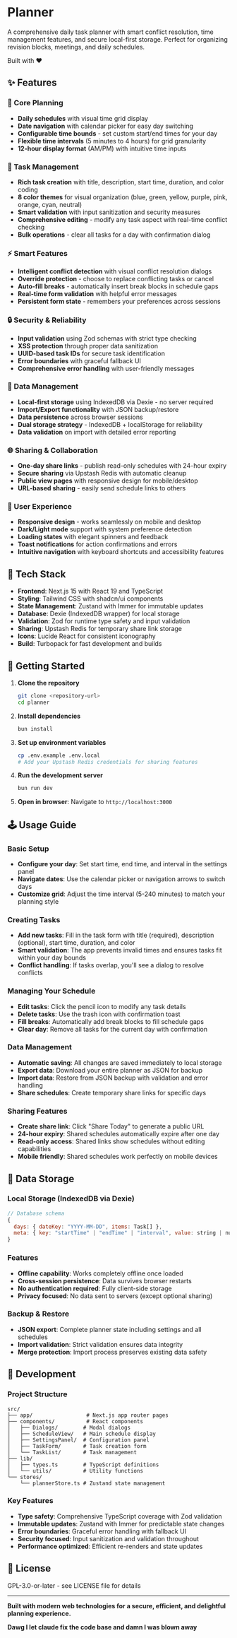 # Planner

A comprehensive daily task planner with smart conflict resolution, time management features, and secure local-first storage. Perfect for organizing revision blocks, meetings, and daily schedules.

Built with ❤️

## ✨ Features

### 📅 Core Planning
- **Daily schedules** with visual time grid display
- **Date navigation** with calendar picker for easy day switching
- **Configurable time bounds** - set custom start/end times for your day
- **Flexible time intervals** (5 minutes to 4 hours) for grid granularity
- **12-hour display format** (AM/PM) with intuitive time inputs

### 📝 Task Management
- **Rich task creation** with title, description, start time, duration, and color coding
- **8 color themes** for visual organization (blue, green, yellow, purple, pink, orange, cyan, neutral)
- **Smart validation** with input sanitization and security measures
- **Comprehensive editing** - modify any task aspect with real-time conflict checking
- **Bulk operations** - clear all tasks for a day with confirmation dialog

### ⚡ Smart Features
- **Intelligent conflict detection** with visual conflict resolution dialogs
- **Override protection** - choose to replace conflicting tasks or cancel
- **Auto-fill breaks** - automatically insert break blocks in schedule gaps
- **Real-time form validation** with helpful error messages
- **Persistent form state** - remembers your preferences across sessions

### 🔒 Security & Reliability
- **Input validation** using Zod schemas with strict type checking
- **XSS protection** through proper data sanitization
- **UUID-based task IDs** for secure task identification
- **Error boundaries** with graceful fallback UI
- **Comprehensive error handling** with user-friendly messages

### 💾 Data Management
- **Local-first storage** using IndexedDB via Dexie - no server required
- **Import/Export functionality** with JSON backup/restore
- **Data persistence** across browser sessions
- **Dual storage strategy** - IndexedDB + localStorage for reliability
- **Data validation** on import with detailed error reporting

### 🌐 Sharing & Collaboration
- **One-day share links** - publish read-only schedules with 24-hour expiry
- **Secure sharing** via Upstash Redis with automatic cleanup
- **Public view pages** with responsive design for mobile/desktop
- **URL-based sharing** - easily send schedule links to others

### 🎨 User Experience
- **Responsive design** - works seamlessly on mobile and desktop
- **Dark/Light mode** support with system preference detection
- **Loading states** with elegant spinners and feedback
- **Toast notifications** for action confirmations and errors
- **Intuitive navigation** with keyboard shortcuts and accessibility features

## 🧱 Tech Stack

- **Frontend**: Next.js 15 with React 19 and TypeScript
- **Styling**: Tailwind CSS with shadcn/ui components
- **State Management**: Zustand with Immer for immutable updates
- **Database**: Dexie (IndexedDB wrapper) for local storage
- **Validation**: Zod for runtime type safety and input validation
- **Sharing**: Upstash Redis for temporary share link storage
- **Icons**: Lucide React for consistent iconography
- **Build**: Turbopack for fast development and builds

## 🚀 Getting Started

1. **Clone the repository**
   ```bash
   git clone <repository-url>
   cd planner
   ```

2. **Install dependencies**
   ```bash
   bun install
   ```

3. **Set up environment variables**
   ```bash
   cp .env.example .env.local
   # Add your Upstash Redis credentials for sharing features
   ```

4. **Run the development server**
   ```bash
   bun run dev
   ```

5. **Open in browser**: Navigate to `http://localhost:3000`

## 🕹️ Usage Guide

### Basic Setup
- **Configure your day**: Set start time, end time, and interval in the settings panel
- **Navigate dates**: Use the calendar picker or navigation arrows to switch days
- **Customize grid**: Adjust the time interval (5-240 minutes) to match your planning style

### Creating Tasks
- **Add new tasks**: Fill in the task form with title (required), description (optional), start time, duration, and color
- **Smart validation**: The app prevents invalid times and ensures tasks fit within your day bounds
- **Conflict handling**: If tasks overlap, you'll see a dialog to resolve conflicts

### Managing Your Schedule
- **Edit tasks**: Click the pencil icon to modify any task details
- **Delete tasks**: Use the trash icon with confirmation toast
- **Fill breaks**: Automatically add break blocks to fill schedule gaps
- **Clear day**: Remove all tasks for the current day with confirmation

### Data Management
- **Automatic saving**: All changes are saved immediately to local storage
- **Export data**: Download your entire planner as JSON for backup
- **Import data**: Restore from JSON backup with validation and error handling
- **Share schedules**: Create temporary share links for specific days

### Sharing Features
- **Create share link**: Click "Share Today" to generate a public URL
- **24-hour expiry**: Shared schedules automatically expire after one day
- **Read-only access**: Shared links show schedules without editing capabilities
- **Mobile friendly**: Shared schedules work perfectly on mobile devices

## 💾 Data Storage

### Local Storage (IndexedDB via Dexie)
```javascript
// Database schema
{
  days: { dateKey: "YYYY-MM-DD", items: Task[] },
  meta: { key: "startTime" | "endTime" | "interval", value: string | number }
}
```

### Features
- **Offline capability**: Works completely offline once loaded
- **Cross-session persistence**: Data survives browser restarts
- **No authentication required**: Fully client-side storage
- **Privacy focused**: No data sent to servers (except optional sharing)

### Backup & Restore
- **JSON export**: Complete planner state including settings and all schedules
- **Import validation**: Strict validation ensures data integrity
- **Merge protection**: Import process preserves existing data safety

## 🔧 Development

### Project Structure
```
src/
├── app/                 # Next.js app router pages
├── components/          # React components
│   ├── Dialogs/        # Modal dialogs
│   ├── ScheduleView/   # Main schedule display
│   ├── SettingsPanel/  # Configuration panel
│   ├── TaskForm/       # Task creation form
│   └── TaskList/       # Task management
├── lib/
│   ├── types.ts        # TypeScript definitions
│   └── utils/          # Utility functions
└── stores/
    └── plannerStore.ts # Zustand state management
```

### Key Features
- **Type safety**: Comprehensive TypeScript coverage with Zod validation
- **Immutable updates**: Zustand with Immer for predictable state changes
- **Error boundaries**: Graceful error handling with fallback UI
- **Security focused**: Input sanitization and validation throughout
- **Performance optimized**: Efficient re-renders and state updates

## 📄 License

GPL-3.0-or-later - see LICENSE file for details

---

**Built with modern web technologies for a secure, efficient, and delightful planning experience.**

**Dawg I let claude fix the code base and damn I was blown away**
